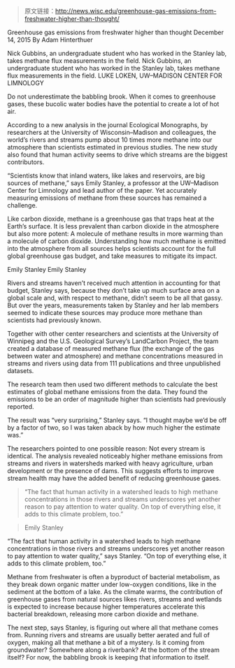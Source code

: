 > 原文链接：http://news.wisc.edu/greenhouse-gas-emissions-from-freshwater-higher-than-thought/

Greenhouse gas emissions from freshwater higher than thought
December 14, 2015 By Adam Hinterthuer

Nick Gubbins, an undergraduate student who has worked in the Stanley lab, takes methane flux measurements in the field. 
Nick Gubbins, an undergraduate student who has worked in the Stanley lab, takes methane flux measurements in the field. LUKE LOKEN, UW–MADISON CENTER FOR LIMNOLOGY


Do not underestimate the babbling brook. When it comes to greenhouse gases, these bucolic water bodies have the potential to create a lot of hot air.

According to a new analysis in the journal Ecological Monographs, by researchers at the University of Wisconsin–Madison and colleagues, the world’s rivers and streams pump about 10 times more methane into our atmosphere than scientists estimated in previous studies. The new study also found that human activity seems to drive which streams are the biggest contributors.

“Scientists know that inland waters, like lakes and reservoirs, are big sources of methane,” says Emily Stanley, a professor at the UW–Madison Center for Limnology and lead author of the paper. Yet accurately measuring emissions of methane from these sources has remained a challenge.

Like carbon dioxide, methane is a greenhouse gas that traps heat at the Earth’s surface. It is less prevalent than carbon dioxide in the atmosphere but also more potent: A molecule of methane results in more warming than a molecule of carbon dioxide. Understanding how much methane is emitted into the atmosphere from all sources helps scientists account for the full global greenhouse gas budget, and take measures to mitigate its impact.

Emily Stanley
Emily Stanley

Rivers and streams haven’t received much attention in accounting for that budget, Stanley says, because they don’t take up much surface area on a global scale and, with respect to methane, didn’t seem to be all that gassy. But over the years, measurements taken by Stanley and her lab members seemed to indicate these sources may produce more methane than scientists had previously known.

Together with other center researchers and scientists at the University of Winnipeg and the U.S. Geological Survey’s LandCarbon Project, the team created a database of measured methane flux (the exchange of the gas between water and atmosphere) and methane concentrations measured in streams and rivers using data from 111 publications and three unpublished datasets.

The research team then used two different methods to calculate the best estimates of global methane emissions from the data. They found the emissions to be an order of magnitude higher than scientists had previously reported.

The result was “very surprising,” Stanley says. “I thought maybe we’d be off by a factor of two, so I was taken aback by how much higher the estimate was.”

The researchers pointed to one possible reason: Not every stream is identical. The analysis revealed noticeably higher methane emissions from streams and rivers in watersheds marked with heavy agriculture, urban development or the presence of dams. This suggests efforts to improve stream health may have the added benefit of reducing greenhouse gases.

> “The fact that human activity in a watershed leads to high methane concentrations in those rivers and streams underscores yet another reason to pay attention to water quality. On top of everything else, it adds to this climate problem, too.”

> Emily Stanley

“The fact that human activity in a watershed leads to high methane concentrations in those rivers and streams underscores yet another reason to pay attention to water quality,” says Stanley. “On top of everything else, it adds to this climate problem, too.”

Methane from freshwater is often a byproduct of bacterial metabolism, as they break down organic matter under low-oxygen conditions, like in the sediment at the bottom of a lake. As the climate warms, the contribution of greenhouse gases from natural sources likes rivers, streams and wetlands is expected to increase because higher temperatures accelerate this bacterial breakdown, releasing more carbon dioxide and methane.

The next step, says Stanley, is figuring out where all that methane comes from. Running rivers and streams are usually better aerated and full of oxygen, making all that methane a bit of a mystery. Is it coming from groundwater? Somewhere along a riverbank? At the bottom of the stream itself? For now, the babbling brook is keeping that information to itself.
